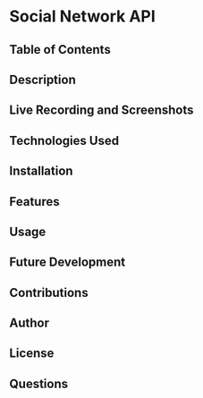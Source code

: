 # Social Network API

## Table of Contents

## Description

## Live Recording and Screenshots

## Technologies Used

## Installation

## Features

## Usage

## Future Development

## Contributions

## Author

## License

## Questions
